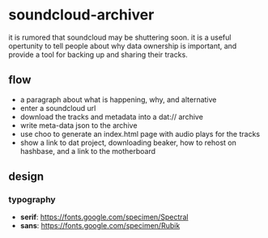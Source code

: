 # soundcloud-archiver

it is rumored that soundcloud may be shuttering soon. it is a useful opertunity to tell people about why data ownership is important, and provide a tool for backing up and sharing their tracks.

## flow

- a paragraph about what is happening, why, and alternative
- enter a soundcloud url
- download the tracks and metadata into a dat:// archive
- write meta-data json to the archive
- use choo to generate an index.html page with audio plays for the tracks
- show a link to dat project, downloading beaker, how to rehost on hashbase, and a link to the motherboard

## design

### typography

- **serif**: https://fonts.google.com/specimen/Spectral
- **sans**: https://fonts.google.com/specimen/Rubik


